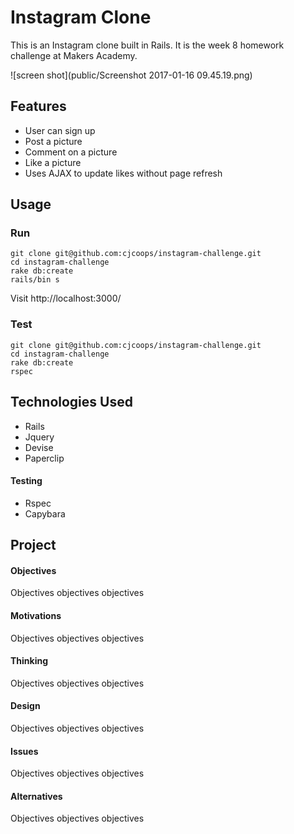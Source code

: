 Instagram Clone
=================
This is an Instagram clone built in Rails. It is the week 8 homework challenge at Makers Academy.

![screen shot](public/Screenshot 2017-01-16 09.45.19.png)

Features
----------
* User can sign up
* Post a picture
* Comment on a picture
* Like a picture
* Uses AJAX to update likes without page refresh

Usage
---------
### Run
```
git clone git@github.com:cjcoops/instagram-challenge.git
cd instagram-challenge
rake db:create
rails/bin s
```
Visit http://localhost:3000/

### Test
```
git clone git@github.com:cjcoops/instagram-challenge.git
cd instagram-challenge
rake db:create
rspec
```

Technologies Used
----------

* Rails
* Jquery
* Devise
* Paperclip

#### Testing
* Rspec
* Capybara

Project
----------------
#### Objectives
Objectives objectives objectives

#### Motivations
Objectives objectives objectives

#### Thinking
Objectives objectives objectives

#### Design
Objectives objectives objectives

#### Issues
Objectives objectives objectives

#### Alternatives
Objectives objectives objectives
